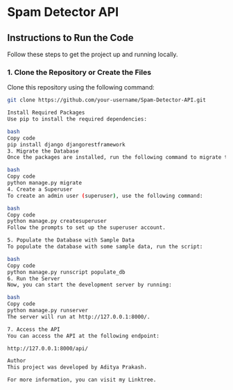 # Spam Detector API

## Instructions to Run the Code

Follow these steps to get the project up and running locally.

### 1. Clone the Repository or Create the Files

Clone this repository using the following command:

```bash
git clone https://github.com/your-username/Spam-Detector-API.git

Install Required Packages
Use pip to install the required dependencies:

bash
Copy code
pip install django djangorestframework
3. Migrate the Database
Once the packages are installed, run the following command to migrate the database:

bash
Copy code
python manage.py migrate
4. Create a Superuser
To create an admin user (superuser), use the following command:

bash
Copy code
python manage.py createsuperuser
Follow the prompts to set up the superuser account.

5. Populate the Database with Sample Data
To populate the database with some sample data, run the script:

bash
Copy code
python manage.py runscript populate_db
6. Run the Server
Now, you can start the development server by running:

bash
Copy code
python manage.py runserver
The server will run at http://127.0.0.1:8000/.

7. Access the API
You can access the API at the following endpoint:

http://127.0.0.1:8000/api/

Author
This project was developed by Aditya Prakash.

For more information, you can visit my Linktree.
